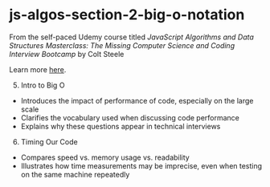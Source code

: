# js-algos-section-2-big-o-notation

From the self-paced Udemy course titled _JavaScript Algorithms and Data Structures Masterclass: The Missing Computer Science and Coding Interview Bootcamp_ by Colt Steele

Learn more [here](https://www.udemy.com/course/js-algorithms-and-data-structures-masterclass/).

5. Intro to Big O

* Introduces the impact of performance of code, especially on the large scale
* Clarifies the vocabulary used when discussing code performance
* Explains why these questions appear in technical interviews

6. Timing Our Code

* Compares speed vs. memory usage vs. readability
* Illustrates how time measurements may be imprecise, even when testing on the same machine repeatedly
